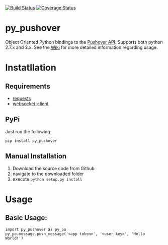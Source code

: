 [![Build Status](https://travis-ci.org/KronosKoderS/py_pushover.svg?branch=master)](https://travis-ci.org/KronosKoderS/py_pushover)
[![Coverage Status](https://coveralls.io/repos/KronosKoderS/py_pushover/badge.svg?branch=master&service=github)](https://coveralls.io/github/KronosKoderS/py_pushover?branch=master)

# py_pushover
Object Oriented Python bindings to the [Pushover API](https://pushover.net/api).  Supports both python 2.7.x and 3.x.  See the [Wiki](https://github.com/KronosKoderS/py_pushover/wiki) for more detailed information regarding usage.  

# Instatllation

## Requirements

* [requests](http://docs.python-requests.org/en/latest/)
* [websocket-client](https://github.com/liris/websocket-client)

## PyPi

Just run the following:

    pip install py_pushover

## Manual Installation

1. Download the source code from Github
2. navigate to the downloaded folder
3. execute `python setup.py install`


# Usage
    
Basic Usage:
-----------
    import py_pushover as py_po
    py_po.message.push_message('<app token>', '<user key>', 'Hello World!')
